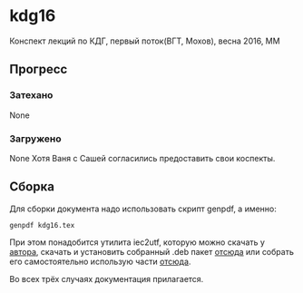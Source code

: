 # kdg16
Конспект лекций по КДГ, первый поток(ВГТ, Мохов), весна 2016, ММ

## Прогресс
### Затехано
None

### Загружено
None
Хотя Ваня с Сашей согласились предоставить свои коспекты.

## Сборка
Для сборки документа надо использовать скрипт genpdf, а именно:

	genpdf kdg16.tex

При этом понадобится утилита iec2utf, которую можно скачать у
[автора](https://github.com/michal-h21/iec2utf), скачать и установить
собранный .deb пакет [отсюда](https://github.com/ilya-ilya/iec2utf/tree/deb)
или собрать его самостоятельно использую части [отсюда](https://github.com/ilya-ilya/iec2utf/tree/debian).

Во всех трёх случаях документация прилагается.
